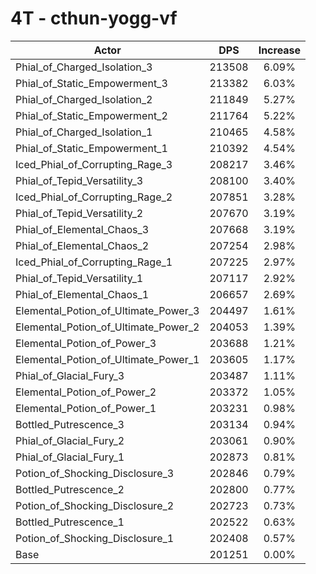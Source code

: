 # 4T - cthun-yogg-vf
| Actor | DPS | Increase |
|---|:---:|:---:|
|Phial_of_Charged_Isolation_3|213508|6.09%|
|Phial_of_Static_Empowerment_3|213382|6.03%|
|Phial_of_Charged_Isolation_2|211849|5.27%|
|Phial_of_Static_Empowerment_2|211764|5.22%|
|Phial_of_Charged_Isolation_1|210465|4.58%|
|Phial_of_Static_Empowerment_1|210392|4.54%|
|Iced_Phial_of_Corrupting_Rage_3|208217|3.46%|
|Phial_of_Tepid_Versatility_3|208100|3.40%|
|Iced_Phial_of_Corrupting_Rage_2|207851|3.28%|
|Phial_of_Tepid_Versatility_2|207670|3.19%|
|Phial_of_Elemental_Chaos_3|207668|3.19%|
|Phial_of_Elemental_Chaos_2|207254|2.98%|
|Iced_Phial_of_Corrupting_Rage_1|207225|2.97%|
|Phial_of_Tepid_Versatility_1|207117|2.92%|
|Phial_of_Elemental_Chaos_1|206657|2.69%|
|Elemental_Potion_of_Ultimate_Power_3|204497|1.61%|
|Elemental_Potion_of_Ultimate_Power_2|204053|1.39%|
|Elemental_Potion_of_Power_3|203688|1.21%|
|Elemental_Potion_of_Ultimate_Power_1|203605|1.17%|
|Phial_of_Glacial_Fury_3|203487|1.11%|
|Elemental_Potion_of_Power_2|203372|1.05%|
|Elemental_Potion_of_Power_1|203231|0.98%|
|Bottled_Putrescence_3|203134|0.94%|
|Phial_of_Glacial_Fury_2|203061|0.90%|
|Phial_of_Glacial_Fury_1|202873|0.81%|
|Potion_of_Shocking_Disclosure_3|202846|0.79%|
|Bottled_Putrescence_2|202800|0.77%|
|Potion_of_Shocking_Disclosure_2|202723|0.73%|
|Bottled_Putrescence_1|202522|0.63%|
|Potion_of_Shocking_Disclosure_1|202408|0.57%|
|Base|201251|0.00%|
